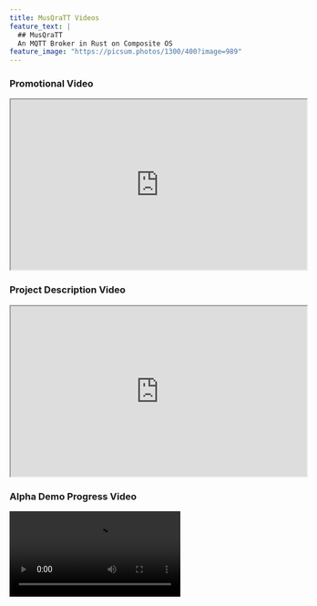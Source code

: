 ```yaml
---
title: MusQraTT Videos
feature_text: |
  ## MusQraTT
  An MQTT Broker in Rust on Composite OS
feature_image: "https://picsum.photos/1300/400?image=989"
---
```


### Promotional Video

<iframe src="https://drive.google.com/file/d/1sthSFiST12Ajr8Zwa1uAi5DW3dQJ6t4O/preview" width="520" height="299" allow="autoplay"></iframe>


### Project Description Video

<iframe src="https://drive.google.com/file/d/1kZQZKcTBX6AAAvjobkFVOs3AIV6Ou8BK/preview" width="520" height="299" allow="autoplay"></iframe>

### Alpha Demo Progress Video
<video src="https://user-images.githubusercontent.com/62487935/207932910-9eb158df-0f29-4287-9059-2d410260c24b.mp4" controls="controls" style="max-width: 730px;">
</video>